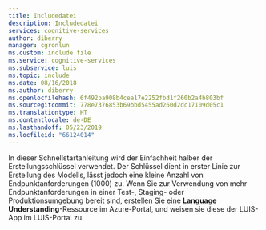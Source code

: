 ```yaml
---
title: Includedatei
description: Includedatei
services: cognitive-services
author: diberry
manager: cgronlun
ms.custom: include file
ms.service: cognitive-services
ms.subservice: luis
ms.topic: include
ms.date: 08/16/2018
ms.author: diberry
ms.openlocfilehash: 6f492ba908b4cea17e2252fbd1f260b2a4b803bf
ms.sourcegitcommit: 778e7376853b69bbd5455ad260d2dc17109d05c1
ms.translationtype: HT
ms.contentlocale: de-DE
ms.lasthandoff: 05/23/2019
ms.locfileid: "66124014"
---
```

In dieser Schnellstartanleitung wird der Einfachheit halber der Erstellungsschlüssel verwendet. Der Schlüssel dient in erster Linie zur Erstellung des Modells, lässt jedoch eine kleine Anzahl von Endpunktanforderungen (1000) zu. Wenn Sie zur Verwendung von mehr Endpunktanforderungen in einer Test-, Staging- oder Produktionsumgebung bereit sind, erstellen Sie eine **Language Understanding**-Ressource im Azure-Portal, und weisen sie diese der LUIS-App im LUIS-Portal zu. 
